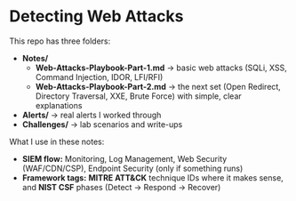 # Detecting Web Attacks

This repo has three folders:
- **Notes/**  
  - **Web-Attacks-Playbook-Part-1.md** → basic web attacks (SQLi, XSS, Command Injection, IDOR, LFI/RFI)
  - **Web-Attacks-Playbook-Part-2.md** → the next set (Open Redirect, Directory Traversal, XXE, Brute Force) with simple, clear explanations
- **Alerts/** → real alerts I worked through
- **Challenges/** → lab scenarios and write-ups

What I use in these notes:
- **SIEM flow:** Monitoring, Log Management, Web Security (WAF/CDN/CSP), Endpoint Security (only if something runs)
- **Framework tags:** **MITRE ATT&CK** technique IDs where it makes sense, and **NIST CSF** phases (Detect → Respond → Recover)
